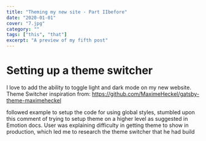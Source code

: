 ```yaml
---
title: "Theming my new site - Part IIbefore"
date: "2020-01-01"
cover: "7.jpg"
category: ""
tags: ["this", "that"]
excerpt: "A preview of my fifth post"
---
```


# Setting up a theme switcher

I love to add the ability to toggle light and dark mode on my new website. Theme Switcher inspiration from: https://github.com/MaximeHeckel/gatsby-theme-maximeheckel

followed example to setup the code for using global styles, stumbled upon this comment of trying to setup theme on a higher level as suggested in Emotion docs. User was explaining difficulty in getting theme to show in production, which led me to research the theme switcher that he had build
